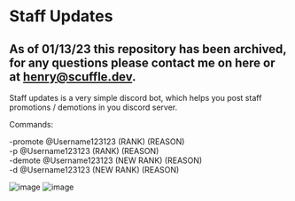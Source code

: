 # Staff Updates
## As of 01/13/23 this repository has been archived, for any questions please contact me on here or at henry@scuffle.dev.

 Staff updates is a very simple discord bot, which helps you post staff promotions / demotions in you discord server.
 
 Commands:
 
 -promote @Username123123 (RANK) (REASON)                                                                                                                                           
 -p @Username123123 (RANK) (REASON)                                                                                                                                                 
 -demote @Username123123 (NEW RANK) (REASON)                                                                                                                                       
 -d @Username123123 (NEW RANK) (REASON)                                                                                                                                             
 
 ![image](https://user-images.githubusercontent.com/83478178/127730923-e20d71ff-0e84-4636-be3f-a0b915ab87db.png)
 ![image](https://user-images.githubusercontent.com/83478178/127730937-5b710d50-3b6b-407c-be28-56428aaf8c13.png)
